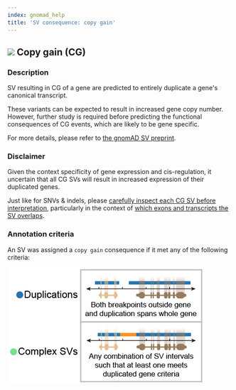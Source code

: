 ```yaml
---
index: gnomad_help  
title: 'SV consequence: copy gain'
---
```


## ![](https://placehold.it/15/2376B2/000000?text=+) Copy gain (CG)

### Description

SV resulting in CG of a gene are predicted to entirely duplicate a gene's canonical transcript.  

These variants can be expected to result in increased gene copy number. However, further study is required before predicting the functional consequences of CG events, which are likely to be gene specific.  

For more details, please refer to [the gnomAD SV preprint](https://broad.io/gnomad_sv).  

### Disclaimer

Given the context specificity of gene expression and cis-regulation, it uncertain that all CG SVs will result in increased expression of their duplicated genes. 

Just like for SNVs & indels, please [carefully inspect each CG SV before interpretation](https://broad.io/gnomad_drugs), particularly in the context of [which exons and transcripts the SV overlaps](https://broad.io/tx_annotation).

### Annotation criteria

An SV was assigned a `copy gain` consequence if it met any of the following criteria:

![Predicted loss-of-function (pLoF)](gnomAD_browser.effect_schematics_CG.jpg)    
